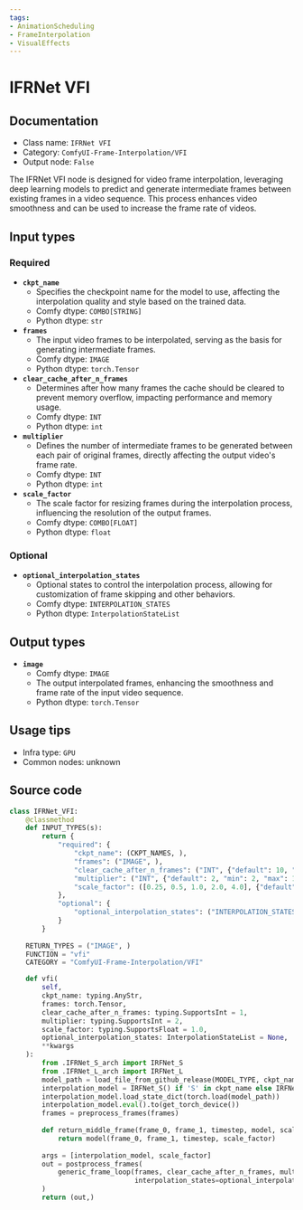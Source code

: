 ```yaml
---
tags:
- AnimationScheduling
- FrameInterpolation
- VisualEffects
---
```


# IFRNet VFI
## Documentation
- Class name: `IFRNet VFI`
- Category: `ComfyUI-Frame-Interpolation/VFI`
- Output node: `False`

The IFRNet VFI node is designed for video frame interpolation, leveraging deep learning models to predict and generate intermediate frames between existing frames in a video sequence. This process enhances video smoothness and can be used to increase the frame rate of videos.
## Input types
### Required
- **`ckpt_name`**
    - Specifies the checkpoint name for the model to use, affecting the interpolation quality and style based on the trained data.
    - Comfy dtype: `COMBO[STRING]`
    - Python dtype: `str`
- **`frames`**
    - The input video frames to be interpolated, serving as the basis for generating intermediate frames.
    - Comfy dtype: `IMAGE`
    - Python dtype: `torch.Tensor`
- **`clear_cache_after_n_frames`**
    - Determines after how many frames the cache should be cleared to prevent memory overflow, impacting performance and memory usage.
    - Comfy dtype: `INT`
    - Python dtype: `int`
- **`multiplier`**
    - Defines the number of intermediate frames to be generated between each pair of original frames, directly affecting the output video's frame rate.
    - Comfy dtype: `INT`
    - Python dtype: `int`
- **`scale_factor`**
    - The scale factor for resizing frames during the interpolation process, influencing the resolution of the output frames.
    - Comfy dtype: `COMBO[FLOAT]`
    - Python dtype: `float`
### Optional
- **`optional_interpolation_states`**
    - Optional states to control the interpolation process, allowing for customization of frame skipping and other behaviors.
    - Comfy dtype: `INTERPOLATION_STATES`
    - Python dtype: `InterpolationStateList`
## Output types
- **`image`**
    - Comfy dtype: `IMAGE`
    - The output interpolated frames, enhancing the smoothness and frame rate of the input video sequence.
    - Python dtype: `torch.Tensor`
## Usage tips
- Infra type: `GPU`
- Common nodes: unknown


## Source code
```python
class IFRNet_VFI:
    @classmethod
    def INPUT_TYPES(s):
        return {
            "required": {
                "ckpt_name": (CKPT_NAMES, ),
                "frames": ("IMAGE", ),
                "clear_cache_after_n_frames": ("INT", {"default": 10, "min": 1, "max": 1000}),
                "multiplier": ("INT", {"default": 2, "min": 2, "max": 1000}),
                "scale_factor": ([0.25, 0.5, 1.0, 2.0, 4.0], {"default": 1.0}),
            },
            "optional": {
                "optional_interpolation_states": ("INTERPOLATION_STATES", )
            }
        }
    
    RETURN_TYPES = ("IMAGE", )
    FUNCTION = "vfi"
    CATEGORY = "ComfyUI-Frame-Interpolation/VFI"

    def vfi(
        self,
        ckpt_name: typing.AnyStr, 
        frames: torch.Tensor, 
        clear_cache_after_n_frames: typing.SupportsInt = 1,
        multiplier: typing.SupportsInt = 2,
        scale_factor: typing.SupportsFloat = 1.0,
        optional_interpolation_states: InterpolationStateList = None,
        **kwargs
    ):
        from .IFRNet_S_arch import IRFNet_S
        from .IFRNet_L_arch import IRFNet_L
        model_path = load_file_from_github_release(MODEL_TYPE, ckpt_name)
        interpolation_model = IRFNet_S() if 'S' in ckpt_name else IRFNet_L()
        interpolation_model.load_state_dict(torch.load(model_path))
        interpolation_model.eval().to(get_torch_device())
        frames = preprocess_frames(frames)
        
        def return_middle_frame(frame_0, frame_1, timestep, model, scale_factor):
            return model(frame_0, frame_1, timestep, scale_factor)
        
        args = [interpolation_model, scale_factor]
        out = postprocess_frames(
            generic_frame_loop(frames, clear_cache_after_n_frames, multiplier, return_middle_frame, *args, 
                               interpolation_states=optional_interpolation_states, dtype=torch.float32)
        )
        return (out,)

```
